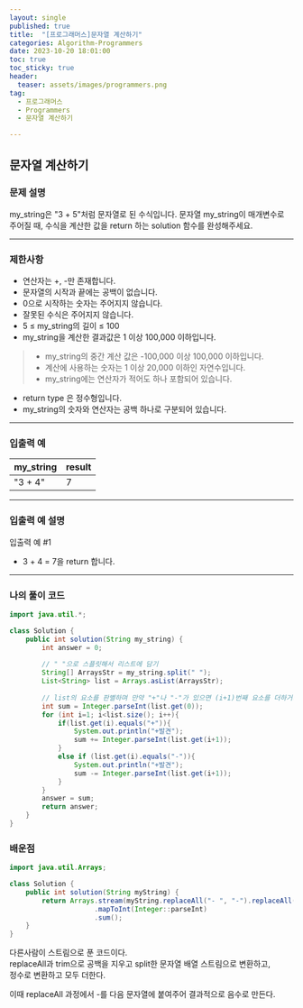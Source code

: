 ```yaml
---
layout: single
published: true
title:  "[프로그래머스]문자열 계산하기"
categories: Algorithm-Programmers
date: 2023-10-20 18:01:00
toc: true
toc_sticky: true
header:
  teaser: assets/images/programmers.png
tag:   
  - 프로그래머스
  - Programmers
  - 문자열 계산하기

---
```


## 문자열 계산하기


### 문제 설명

my_string은 "3 + 5"처럼 문자열로 된 수식입니다. 문자열 my_string이 매개변수로 주어질 때, 수식을 계산한 값을 return 하는 solution 함수를 완성해주세요.



----------------

### 제한사항

* 연산자는 +, -만 존재합니다.
* 문자열의 시작과 끝에는 공백이 없습니다.
* 0으로 시작하는 숫자는 주어지지 않습니다.
* 잘못된 수식은 주어지지 않습니다.
* 5 ≤ my_string의 길이 ≤ 100
* my_string을 계산한 결과값은 1 이상 100,000 이하입니다.
> * my_string의 중간 계산 값은 -100,000 이상 100,000 이하입니다.
> * 계산에 사용하는 숫자는 1 이상 20,000 이하인 자연수입니다.
> * my_string에는 연산자가 적어도 하나 포함되어 있습니다.
* return type 은 정수형입니다.
* my_string의 숫자와 연산자는 공백 하나로 구분되어 있습니다.

----------------

### 입출력 예

|my_string	|result|
|---|---|
|"3 + 4"|	7|

----------------

### 입출력 예 설명

입출력 예 #1  

* 3 + 4 = 7을 return 합니다.
  

  

  

  

----------------

### 나의 풀이 코드

```java
import java.util.*;

class Solution {
    public int solution(String my_string) {
        int answer = 0;
        
        // " "으로 스플릿해서 리스트에 담기        
        String[] ArraysStr = my_string.split(" ");
        List<String> list = Arrays.asList(ArraysStr);
        
        // list의 요소를 판별하며 만약 "+"나 "-"가 있으면 (i+1)번째 요소를 더하거나 빼기
        int sum = Integer.parseInt(list.get(0));
        for (int i=1; i<list.size(); i++){
            if(list.get(i).equals("+")){
                System.out.println("+발견");
                sum += Integer.parseInt(list.get(i+1));
            }
            else if (list.get(i).equals("-")){
                System.out.println("+발견");
                sum -= Integer.parseInt(list.get(i+1));
            }
        }
        answer = sum;
        return answer;
    }
}
```




### 배운점

```java
import java.util.Arrays;

class Solution {
    public int solution(String myString) {
        return Arrays.stream(myString.replaceAll("- ", "-").replaceAll("[+] ", "").trim().split(" "))
                     .mapToInt(Integer::parseInt)
                     .sum();
    }
}
```

다른사람이 스트림으로 푼 코드이다.  
replaceAll과 trim으로 공백을 지우고 split한 문자열 배열 스트림으로 변환하고,  
정수로 변환하고
모두 더한다.  

이때 replaceAll 과정에서 -를 다음 문자열에 붙여주어 결과적으로 음수로 만든다.
